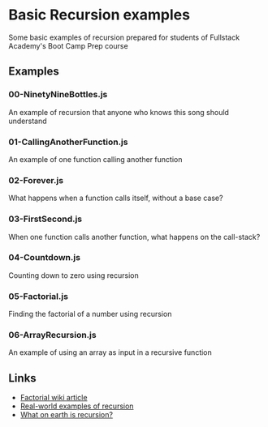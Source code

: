 # Basic Recursion examples

Some basic examples of recursion prepared for students of Fullstack Academy's Boot Camp Prep course

## Examples

### 00-NinetyNineBottles.js

An example of recursion that anyone who knows this song should understand

### 01-CallingAnotherFunction.js

An example of one function calling another function

### 02-Forever.js

What happens when a function calls itself, without a base case?

### 03-FirstSecond.js

When one function calls another function, what happens on the call-stack?

### 04-Countdown.js

Counting down to zero using recursion

### 05-Factorial.js

Finding the factorial of a number using recursion

### 06-ArrayRecursion.js

An example of using an array as input in a recursive function

## Links

- [Factorial wiki article](https://en.wikipedia.org/wiki/Factorial)
- [Real-world examples of recursion](https://stackoverflow.com/questions/105838/real-world-examples-of-recursion)
- [What on earth is recursion?](https://www.youtube.com/watch?v=Mv9NEXX1VHc)